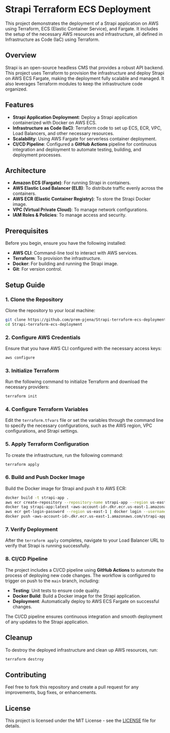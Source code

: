 
# Strapi Terraform ECS Deployment

This project demonstrates the deployment of a Strapi application on AWS using Terraform, ECS (Elastic Container Service), and Fargate. It includes the setup of the necessary AWS resources and infrastructure, all defined in Infrastructure as Code (IaC) using Terraform.

## Overview

Strapi is an open-source headless CMS that provides a robust API backend. This project uses Terraform to provision the infrastructure and deploy Strapi on AWS ECS Fargate, making the deployment fully scalable and managed. It also leverages Terraform modules to keep the infrastructure code organized.

## Features

- **Strapi Application Deployment**: Deploy a Strapi application containerized with Docker on AWS ECS.
- **Infrastructure as Code (IaC)**: Terraform code to set up ECS, ECR, VPC, Load Balancers, and other necessary resources.
- **Scalability**: Using AWS Fargate for serverless container deployment.
- **CI/CD Pipeline**: Configured a **GitHub Actions** pipeline for continuous integration and deployment to automate testing, building, and deployment processes.

## Architecture

- **Amazon ECS (Fargate)**: For running Strapi in containers.
- **AWS Elastic Load Balancer (ELB)**: To distribute traffic evenly across the containers.
- **AWS ECR (Elastic Container Registry)**: To store the Strapi Docker image.
- **VPC (Virtual Private Cloud)**: To manage network configurations.
- **IAM Roles & Policies**: To manage access and security.

## Prerequisites

Before you begin, ensure you have the following installed:

- **AWS CLI**: Command-line tool to interact with AWS services.
- **Terraform**: To provision the infrastructure.
- **Docker**: For building and running the Strapi image.
- **Git**: For version control.

## Setup Guide

### 1. Clone the Repository

Clone the repository to your local machine:

```bash
git clone https://github.com/prem-pjena/Strapi-terraform-ecs-deployment.git
cd Strapi-terraform-ecs-deployment
```

### 2. Configure AWS Credentials

Ensure that you have AWS CLI configured with the necessary access keys:

```bash
aws configure
```

### 3. Initialize Terraform

Run the following command to initialize Terraform and download the necessary providers:

```bash
terraform init
```

### 4. Configure Terraform Variables

Edit the `terraform.tfvars` file or set the variables through the command line to specify the necessary configurations, such as the AWS region, VPC configurations, and Strapi settings.

### 5. Apply Terraform Configuration

To create the infrastructure, run the following command:

```bash
terraform apply
```

### 6. Build and Push Docker Image

Build the Docker image for Strapi and push it to AWS ECR:

```bash
docker build -t strapi-app .
aws ecr create-repository --repository-name strapi-app --region us-east-1
docker tag strapi-app:latest <aws-account-id>.dkr.ecr.us-east-1.amazonaws.com/strapi-app:latest
aws ecr get-login-password --region us-east-1 | docker login --username AWS --password-stdin <aws-account-id>.dkr.ecr.us-east-1.amazonaws.com
docker push <aws-account-id>.dkr.ecr.us-east-1.amazonaws.com/strapi-app:latest
```

### 7. Verify Deployment

After the `terraform apply` completes, navigate to your Load Balancer URL to verify that Strapi is running successfully.

### 8. CI/CD Pipeline

The project includes a CI/CD pipeline using **GitHub Actions** to automate the process of deploying new code changes. The workflow is configured to trigger on push to the `main` branch, including:

- **Testing**: Unit tests to ensure code quality.
- **Docker Build**: Build a Docker image for the Strapi application.
- **Deployment**: Automatically deploy to AWS ECS Fargate on successful changes.

The CI/CD pipeline ensures continuous integration and smooth deployment of any updates to the Strapi application.

## Cleanup

To destroy the deployed infrastructure and clean up AWS resources, run:

```bash
terraform destroy
```

## Contributing

Feel free to fork this repository and create a pull request for any improvements, bug fixes, or enhancements.

## License

This project is licensed under the MIT License - see the [LICENSE](LICENSE) file for details.
